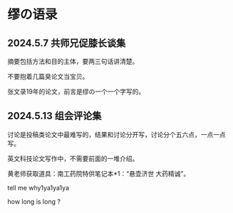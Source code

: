 # 缪の语录

## 2024.5.7 共师兄促膝长谈集 
摘要包括方法和目的主体，要两三句话讲清楚。

不要抱着几篇臭论文当宝贝。

张文录19年的论文，前言是缪の一个一个字写的。


## 2024.5.13 组会评论集

讨论是投稿类论文中最难写的，结果和讨论分开写，讨论分个五六点，一点一点写。
 
英文科技论文写作中，不需要前面的一堆介绍。 
 
黄老师获取道具：南工药院特供笔记本*1：“悬壶济世 大药精诚”。 

tell me why1ya1ya1ya

how long is long ?
